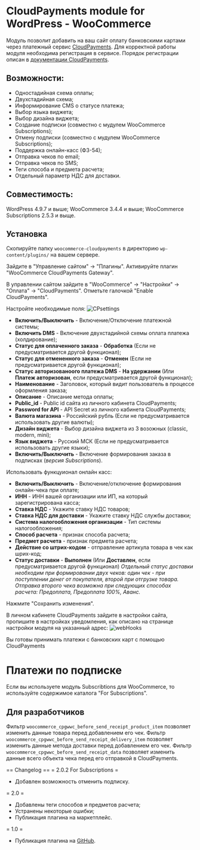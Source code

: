 # CloudPayments module for WordPress - WooCommerce

Модуль позволит добавить на ваш сайт оплату банковскими картами через платежный сервис [CloudPayments](https://cloudpayments.ru/Docs/Connect).
Для корректной работы модуля необходима регистрация в сервисе.
Порядок регистрации описан в [документации CloudPayments](https://cloudpayments.ru/Docs/Connect).

## Возможности:

* Одностадийная схема оплаты;
* Двухстадийная схема;
* Информирование СMS о статусе платежа;
* Выбор языка виджета;
* Выбор дизайна виджета;
* Создание подписки (совместно с мудулем WooCommerce Subscriptions);
* Отмену подписки (совместно с мудулем WooCommerce Subscriptions);
* Поддержка онлайн-касс (ФЗ-54);
* Отправка чеков по email;
* Отправка чеков по SMS;
* Теги способа и предмета расчета;
* Отдельный параметр НДС для доставки.

## Совместимость:

WordPress 4.9.7 и выше;
WooCommerce 3.4.4 и выше;
WooCommerce Subscriptions 2.5.3 и выще.

## Установка

Скопируйте папку `woocommerce-cloudpayments` в директорию `wp-content/plugins/` на вашем сервере.

Зайдите в "Управление сайтом" -> "Плагины". Активируйте плагин "WooCommerce CloudPayments Gateway".

В управлении сайтом зайдите в "WooCommerce" -> "Настройки" -> "Оплата" -> "CloudPayments". Отметьте галочкой  "Enable CloudPayments".

Настройте необходимые поля:
![CPsettings](pics/settings.png)

* **Включить/Выключить** - Включение/Отключение платежной системы;
* **Включить DMS** - Включение двухстадийной схемы оплата платежа (холдирование);
* **Статус для оплаченного заказа** - **Обработка** (Если не предусматривается другой функционал);
* **Статус для отмененного заказа** - **Отменен** (Если не предусматривается другой функционал);
* **Статус авторизованоого платежа DMS** - **На удержании** (Или **Платеж авторизован**, если предусматривается другой функционал);
* **Наименование** - Заголовок, который видит пользователь в процессе оформления заказа;
* **Описание** - Описание метода оплаты;
* **Public_id** - Public id сайта из личного кабинета CloudPayments;
* **Password for API** - API Secret из личного кабинета CloudPayments;
* **Валюта магазина** - Российский рубль (Если не предусматривается использовать другие валюты);
* **Дизайн виджета** - Выбор дизайна виджета из 3 возожных (classic, modern, mini);
* **Язык виджета** - Русский МСК (Если не предусматривается использовать другие языки);
* **Включить/Выключить** - Включение формирования заказа в подписках (_версия Subscriptions_).

Использовать функцуионал онлайн касс:
* **Включить/Выключить** - Включение/отключение формирования онлайн-чека при оплате;
* **ИНН** - ИНН вашей организации или ИП, на который зарегистрирована касса;
* **Ставка НДС** - Укажите ставку НДС товаров;
* **Ставка НДС для доставки** - Укажите ставку НДС службы доставки;
* **Система налогообложения организации** - Тип системы налогообложения;
* **Способ расчета** - признак способа расчета;
* **Предмет расчета** - признак предмета расчета;
* **Действие со штрих-кодом** - отправление артикула товара в чек как шрих-код;
* **Статус доставки** - **Выполнен** (Или **Доставлен**, если предусматривается другой функционал)
_Отдельный статус доставки необходим при формировании двух чеков: один чек - при поступлении денег от покупателя, второй при отгрузке товара. Отправка второго чека возможна при следующих способах расчета: Предоплата, Предоплата 100%, Аванс._


Нажмите "Сохранить изменения".

В личном кабинете CloudPayments зайдите в настройки сайта, пропишите в настройках уведомления, как описано на странице настройки модуля на указанный адрес:
![webHooks](pics/Webhook.png)

Вы готовы принимать платежи с банковских карт с помощью CloudPayments

# Платежи по подписке

Если вы используете модуль Subscribtions для WooCommerce, то используйте содержимое каталога "For Subscriptions".

## Для разработчиков

Фильтр `woocommerce_cpgwwc_before_send_receipt_product_item` позволяет изменить данные товара перед добавлением его чек.
Фильтр `woocommerce_cpgwwc_before_send_receipt_delivery_item` позволяет изменить данные метода доставки перед добавлением его чек.
Фильтр `woocommerce_cpgwwc_before_send_receipt_data` позволяет изменить данные всего объекта чека перед его отправкой в CloudPayments.


== Changelog ==
= 2.0.2 For Subscriptions =
* Добавлен возможность отменить подписку.

= 2.0 =
* Добавлены теги способов и предметов расчета;
* Устранены некоторые ошибки;
* Публикация плагина на маркетплейс.

= 1.0 =
* Публикация плагина на [GitHub](https://github.com/cloudpayments/CMS-WordPress-WooCommerce-CK).

